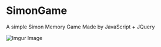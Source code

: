 # SimonGame
A simple Simon Memory Game Made by JavaScript + JQuery 

![Imgur Image](https://i.imgur.com/QGLzrQf.png)
